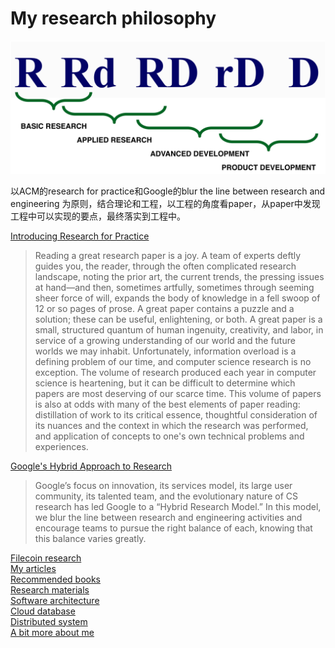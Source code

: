 # My research philosophy
![research and engineering](./pictures/The-Continuum-of-Research-and-Development.jpg)   

以ACM的research for practice和Google的blur the line between research and engineering 为原则，结合理论和工程，以工程的角度看paper，从paper中发现工程中可以实现的要点，最终落实到工程中。

[Introducing Research for Practice](https://queue.acm.org/detail.cfm?id=2949831)   
>Reading a great research paper is a joy. A team of experts deftly guides you, the reader, through the often complicated research landscape, noting the prior art, the current trends, the pressing issues at hand—and then, sometimes artfully, sometimes through seeming sheer force of will, expands the body of knowledge in a fell swoop of 12 or so pages of prose. A great paper contains a puzzle and a solution; these can be useful, enlightening, or both. A great paper is a small, structured quantum of human ingenuity, creativity, and labor, in service of a growing understanding of our world and the future worlds we may inhabit.
>Unfortunately, information overload is a defining problem of our time, and computer science research is no exception. The volume of research produced each year in computer science is heartening, but it can be difficult to determine which papers are most deserving of our scarce time. This volume of papers is also at odds with many of the best elements of paper reading: distillation of work to its critical essence, thoughtful consideration of its nuances and the context in which the research was performed, and application of concepts to one's own technical problems and experiences.

[Google's Hybrid Approach to Research](https://research.google.com/pubs/archive/38149.pdf)    
> Google’s focus on innovation, its services model, its large user community, its talented team, and the evolutionary nature of CS research has led Google to a “Hybrid Research Model.” In this model, we blur the line between
  research and engineering activities and encourage teams to pursue the right balance of each, knowing that this
  balance varies greatly. 



[Filecoin research](./articles/filecoin.md)   
[My articles](./articles)   
[Recommended books](./articles/books.md)   
[Research materials](./articles/research.md)   
[Software architecture](./articles/books.md)   
[Cloud database](./articles/books.md)   
[Distributed system](./articles/books.md)   
[A bit more about me](./articles/aboutme.md)   

